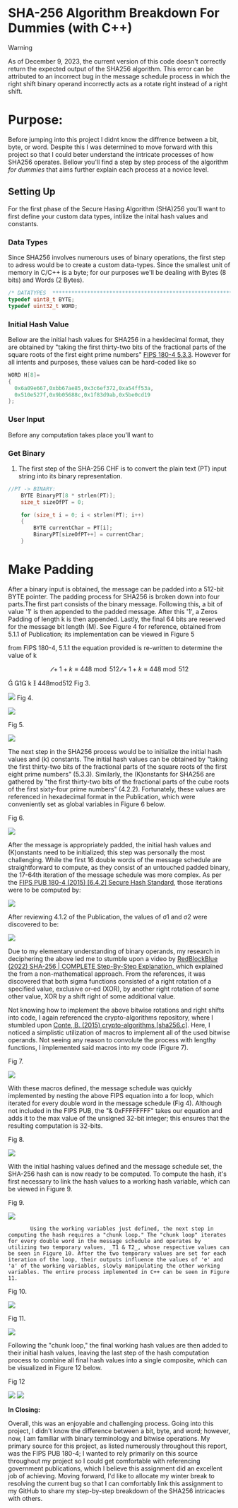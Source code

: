 SHA-256 Algorithm Breakdown For Dummies (with C++)
==================================================

>[!WARNING]  
> As of December 9, 2023, the current version of this code doesn't correctly return the expected output of the SHA256 algorithm. This error can be attributed to an incorrect bug in the message schedule process in which the right shift binary operand incorrectly acts as a rotate right instead of a right shift.

# Purpose:
Before jumping into this project I didnt know the diffrence between a bit, byte, or word. Despite this I was determined to move forward with this project so that I could beter understand the intricate processes of how SHA256 operates. Bellow you'll find a step by step process of the algorithm *for dummies* that aims further explain each process at a novice level. 

## Setting Up
For the first phase of the Secure Hasing Algorithm (SHA)256 you'll want to first define your custom data types, intilize the inital hash values and constants.

### Data Types
Since SHA256 involves numerours uses of binary operations, the first step to adress would be to create a custom data-types. Since the smallest unit of memory in C/C++ is a byte; for our purposes we'll be dealing with Bytes (8 bits) and Words (2 Bytes).
```cpp
/* DATATYPES  *****************************************************************/
typedef uint8_t BYTE;
typedef uint32_t WORD;
```

### Initial Hash Value
Bellow are the initial hash values for SHA256 in a hexidecimal format, they are obtained by "taking the first thirty-two bits of the fractional parts of the square roots of the first eight prime numbers" [FIPS 180-4 5.3.3](https://nvlpubs.nist.gov/nistpubs/FIPS/NIST.FIPS.180-4.pdf#page=20&zoom=auto,-19,663). However for all intents and purposes, these values can be hard-coded like so
```cpp
WORD H[8]=
{
  0x6a09e667,0xbb67ae85,0x3c6ef372,0xa54ff53a,
  0x510e527f,0x9b05688c,0x1f83d9ab,0x5be0cd19
};
```

### User Input
Before any computation takes place you'll want to 

### Get Binary
1) The first step of the SHA-256 CHF is to convert the plain text (PT) input string into its binary representation.

```cpp
//PT -> BINARY:
    BYTE BinaryPT[8 * strlen(PT)];
    size_t sizeOfPT = 0;

    for (size_t i = 0; i < strlen(PT); i++)
    {
        BYTE currentChar = PT[i];
        BinaryPT[sizeOfPT++] = currentChar;
    }
```

# Make Padding

After a binary input is obtained, the message can be padded into a 512-bit BYTE pointer. The padding process for SHA256 is broken down into four parts.The first part consists of the binary message. Following this, a bit of value '1' is then appended to the padded message. After this '1', a Zeros Padding of length k is then appended. Lastly, the final 64 bits are reserved for the message bit length (M). See Figure 4 for reference, obtained from 5.1.1 of Publication; its implementation can be viewed in Figure 5


from FIPS 180-4, 5.1.1 the equation provided is re-written to determine the value of k
```math
𝓁 + 1 + k \equiv 448 \bmod{512}

𝓁 + 1 + k \equiv 448 \bmod{512}
```
 1 k  448mod512
Fig 3.

![](https://github.com/BurritoBlankets/SHA256/blob/main/screenshots/FIG3.png)
Fig 4.

![](https://github.com/BurritoBlankets/SHA256/blob/main/screenshots/FIG4.png)

Fig 5.

![](https://github.com/BurritoBlankets/SHA256/blob/main/screenshots/FIG5.png)

The next step in the SHA256 process would be to initialize the initial hash values and (k) constants. The initial hash values can be obtained by "taking the first thirty-two bits of the fractional parts of the square roots of the first eight prime numbers" (5.3.3). Similarly, the (K)onstants for SHA256 are gathered by "the first thirty-two bits of the fractional parts of the cube roots of the first sixty-four prime numbers" (4.2.2). Fortunately, these values are referenced in hexadecimal format in the Publication, which were conveniently set as global variables in Figure 6 below.

Fig 6.

![](https://github.com/BurritoBlankets/SHA256/blob/main/screenshots/FIG6.png)

After the message is appropriately padded, the initial hash values and (K)onstants need to be initialized; this step was personally the most challenging. While the first 16 double words of the message schedule are straightforward to compute, as they consist of an untouched padded binary, the 17-64th iteration of the message schedule was more complex. As per the [FIPS PUB 180-4 (2015) [6.4.2] Secure Hash Standard](http://dx.doi.org/10.6028/NIST.FIPS.180-4), those iterations were to be computed by:

![](https://github.com/BurritoBlankets/SHA256/blob/main/screenshots/FIGEQ1.png)

After reviewing 4.1.2 of the Publication, the values of σ1 and σ2 were discovered to be:

![](https://github.com/BurritoBlankets/SHA256/blob/main/screenshots/FIGEQ2.png)

Due to my elementary understanding of binary operands, my research in deciphering the above led me to stumble upon a video by [RedBlockBlue (2022) SHA-256 | COMPLETE Step-By-Step Explanation, ](https://www.youtube.com/watch?v=orIgy2MjqrA)which explained the from a non-mathematical approach. From the references, it was discovered that both sigma functions consisted of a right rotation of a specified value, exclusive or-ed (XOR), by another right rotation of some other value, XOR by a shift right of some additional value.

Not knowing how to implement the above bitwise rotations and right shifts into code, I again referenced the crypto-algorithms repository, where I stumbled upon [Conte, B. (2015) crypto-algorithms [sha256.c]](https://github.com/B-Con/crypto-algorithms/blob/master/sha256.c). Here, I noticed a simplistic utilization of macros to implement all of the used bitwise operands. Not seeing any reason to convolute the process with lengthy functions, I implemented said macros into my code (Figure 7).

Fig 7.

![](https://github.com/BurritoBlankets/SHA256/blob/main/screenshots/FIG7.png)

With these macros defined, the message schedule was quickly implemented by nesting the above FIPS equation into a for loop, which iterated for every double word in the message schedule (Fig 4). Although not included in the FIPS PUB, the "& 0xFFFFFFFF" takes our equation and adds it to the max value of the unsigned 32-bit integer; this ensures that the resulting computation is 32-bits.

Fig 8.

![](https://github.com/BurritoBlankets/SHA256/blob/main/screenshots/FIG8.png)

With the initial hashing values defined and the message schedule set, the SHA-256 hash can is now ready to be computed. To compute the hash, it's first necessary to link the hash values to a working hash variable, which can be viewed in Figure 9.

Fig 9.

![](https://github.com/BurritoBlankets/SHA256/blob/main/screenshots/FIG9.png)

           Using the working variables just defined, the next step in computing the hash requires a "chunk loop." The "chunk loop" iterates for every double word in the message schedule and operates by utilizing two temporary values, _T1 & T2_, whose respective values can be seen in Figure 10. After the two temporary values are set for each iteration of the loop, their outputs influence the values of 'e' and 'a' of the working variables, slowly manipulating the other working variables. The entire process implemented in C++ can be seen in Figure 11.

Fig 10.

![](https://github.com/BurritoBlankets/SHA256/blob/main/screenshots/FIG10.png)

Fig 11.

![](https://github.com/BurritoBlankets/SHA256/blob/main/screenshots/FIG11.png)

Following the "chunk loop," the final working hash values are then added to their initial hash values, leaving the last step of the hash computation process to combine all final hash values into a single composite, which can be visualized in Figure 12 below.

Fig 12

![](https://github.com/BurritoBlankets/SHA256/blob/main/screenshots/FIG12-1.png)
![](https://github.com/BurritoBlankets/SHA256/blob/main/screenshots/FIG12-2.png)


**In Closing:**

Overall, this was an enjoyable and challenging process. Going into this project, I didn't know the difference between a bit, byte, and word; however, now, I am familiar with binary terminology and bitwise operations. My primary source for this project, as listed numerously throughout this report, was the FIPS PUB 180-4; I wanted to rely primarily on this source throughout my project so I could get comfortable with referencing government publications, which I believe this assignment did an excellent job of achieving. Moving forward, I'd like to allocate my winter break to resolving the current bug so that I can comfortably link this assignment to my GitHub to share my step-by-step breakdown of the SHA256 intricacies with others.
